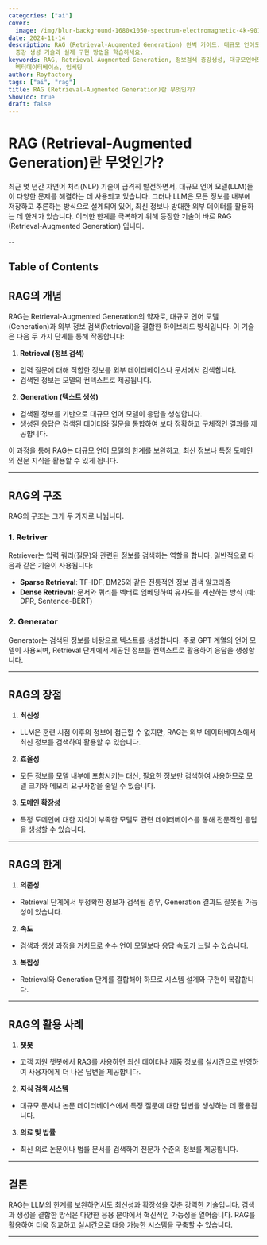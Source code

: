 ```yaml
---
categories: ["ai"]
cover:
  image: /img/blur-background-1680x1050-spectrum-electromagnetic-4k-901-1.jpg
date: 2024-11-14
description: RAG (Retrieval-Augmented Generation) 완벽 가이드. 대규모 언어모델의 한계를 극복하는 정보 검색
  증강 생성 기술과 실제 구현 방법을 학습하세요.
keywords: RAG, Retrieval-Augmented Generation, 정보검색 증강생성, 대규모언어모델, LLM, 자연어처리, NLP,
  벡터데이터베이스, 임베딩
author: Royfactory
tags: ["ai", "rag"]
title: RAG (Retrieval-Augmented Generation)란 무엇인가?
ShowToc: true
draft: false
---
```


# RAG (Retrieval-Augmented Generation)란 무엇인가?
최근 몇 년간 자연어 처리(NLP) 기술이 급격히 발전하면서, 대규모 언어 모델(LLM)들이 다양한 문제를 해결하는 데 사용되고 있습니다. 그러나 LLM은 모든 정보를 내부에 저장하고 추론하는 방식으로 설계되어 있어, 최신 정보나 방대한 외부 데이터를 활용하는 데 한계가 있습니다. 이러한 한계를 극복하기 위해 등장한 기술이 바로 RAG (Retrieval-Augmented Generation) 입니다.

--
## Table of Contents

## RAG의 개념
RAG는 Retrieval-Augmented Generation의 약자로, 대규모 언어 모델(Generation)과 외부 정보 검색(Retrieval)을 결합한 하이브리드 방식입니다. 이 기술은 다음 두 가지 단계를 통해 작동합니다:
1. **Retrieval (정보 검색)**
  - 입력 질문에 대해 적합한 정보를 외부 데이터베이스나 문서에서 검색합니다.
  - 검색된 정보는 모델의 컨텍스트로 제공됩니다.
2. **Generation (텍스트 생성)**
  - 검색된 정보를 기반으로 대규모 언어 모델이 응답을 생성합니다.
  - 생성된 응답은 검색된 데이터와 질문을 통합하여 보다 정확하고 구체적인 결과를 제공합니다.

이 과정을 통해 RAG는 대규모 언어 모델의 한계를 보완하고, 최신 정보나 특정 도메인의 전문 지식을 활용할 수 있게 됩니다.

--- 

## RAG의 구조
RAG의 구조는 크게 두 가지로 나뉩니다.

### 1. Retriver
Retriever는 입력 쿼리(질문)와 관련된 정보를 검색하는 역할을 합니다. 일반적으로 다음과 같은 기술이 사용됩니다:
- **Sparse Retrieval**: TF-IDF, BM25와 같은 전통적인 정보 검색 알고리즘
- **Dense Retrieval**: 문서와 쿼리를 벡터로 임베딩하여 유사도를 계산하는 방식 (예: DPR, Sentence-BERT)

### 2. Generator
Generator는 검색된 정보를 바탕으로 텍스트를 생성합니다. 주로 GPT 계열의 언어 모델이 사용되며, Retrieval 단계에서 제공된 정보를 컨텍스트로 활용하여 응답을 생성합니다.

---

## RAG의 장점
1. **최신성**
  - LLM은 훈련 시점 이후의 정보에 접근할 수 없지만, RAG는 외부 데이터베이스에서 최신 정보를 검색하여 활용할 수 있습니다.
2. **효율성**
  - 모든 정보를 모델 내부에 포함시키는 대신, 필요한 정보만 검색하여 사용하므로 모델 크기와 메모리 요구사항을 줄일 수 있습니다.
3. **도메인 확장성**
  - 특정 도메인에 대한 지식이 부족한 모델도 관련 데이터베이스를 통해 전문적인 응답을 생성할 수 있습니다.

---

## RAG의 한계
1. **의존성**
  - Retrieval 단계에서 부정확한 정보가 검색될 경우, Generation 결과도 잘못될 가능성이 있습니다.
2. **속도**
  - 검색과 생성 과정을 거치므로 순수 언어 모델보다 응답 속도가 느릴 수 있습니다.
3. **복잡성**
  - Retrieval와 Generation 단계를 결합해야 하므로 시스템 설계와 구현이 복잡합니다.

---

## RAG의 활용 사례
1. **챗봇**
  - 고객 지원 챗봇에서 RAG를 사용하면 최신 데이터나 제품 정보를 실시간으로 반영하여 사용자에게 더 나은 답변을 제공합니다.
2. **지식 검색 시스템**
  - 대규모 문서나 논문 데이터베이스에서 특정 질문에 대한 답변을 생성하는 데 활용됩니다.
3. **의료 및 법률**
  - 최신 의료 논문이나 법률 문서를 검색하여 전문가 수준의 정보를 제공합니다.

---

## 결론
RAG는 LLM의 한계를 보완하면서도 최신성과 확장성을 갖춘 강력한 기술입니다. 검색과 생성을 결합한 방식은 다양한 응용 분야에서 혁신적인 가능성을 열어줍니다. RAG를 활용하여 더욱 정교하고 실시간으로 대응 가능한 시스템을 구축할 수 있습니다.

---
